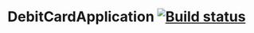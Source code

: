 # DebitCardApplication [![Build status](https://ci.appveyor.com/api/projects/status/p6a7xj06v9hcoxuo?svg=true)](https://ci.appveyor.com/project/DariaZinchenko/debitcardapplication)
